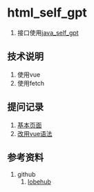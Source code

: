 # html_self_gpt
1. 接口使用[java_self_gpt](https://github.com/githcc/java_self_gpt)

## 技术说明
1. 使用vue
2. 使用fetch

## 提问记录
1. [基本页面](https://githcc.github.io/webpage_self_html/poe/Claude-3-Haiku/v1/18JwhOJS0gZpT2WzIpje.html)
2. [改用vue语法](https://githcc.github.io/webpage_self_html/poe/Claude-3-Haiku/v1/niFSVY0X7VN6aXbUNhbL.html)

## 参考资料
1. github
   1. [lobehub](https://github.com/lobehub/lobe-chat)